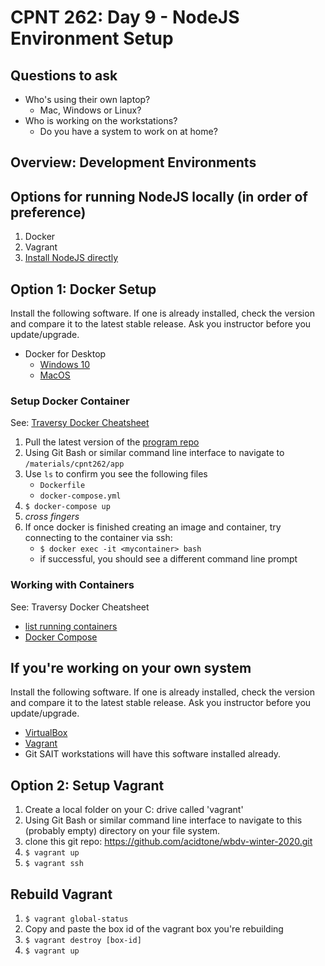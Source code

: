 # CPNT 262: Day 9 - NodeJS Environment Setup
## Questions to ask
- Who's using their own laptop?
  - Mac, Windows or Linux?
- Who is working on the workstations?
  - Do you have a system to work on at home?

## Overview: Development Environments

## Options for running NodeJS locally (in order of preference)
1. Docker
2. Vagrant
3. [Install NodeJS directly](https://nodejs.org/en/download/)

## Option 1: Docker Setup
Install the following software. If one is already installed, check the version and compare it to the latest stable release. Ask you instructor before you update/upgrade.
- Docker for Desktop
  - [Windows 10](https://docs.docker.com/docker-for-windows/install/)
  - [MacOS](https://docs.docker.com/docker-for-mac/install/)

### Setup Docker Container
See: [Traversy Docker Cheatsheet](https://gist.github.com/bradtraversy/89fad226dc058a41b596d586022a9bd3)
1. Pull the latest version of the [program repo](https://github.com/acidtone/wbdv-winter-2020)
2. Using Git Bash or similar command line interface to navigate to `/materials/cpnt262/app`
4. Use `ls` to confirm you see the following files
    - `Dockerfile`
    - `docker-compose.yml`
5. `$ docker-compose up`
6. *cross fingers*
7. If once docker is finished creating an image and container, try connecting to the container via ssh:
    - `$ docker exec -it <mycontainer> bash`
    - if successful, you should see a different command line prompt

### Working with Containers
See: Traversy Docker Cheatsheet
- [list running containers](https://gist.github.com/bradtraversy/89fad226dc058a41b596d586022a9bd3#list-running-containers)
- [Docker Compose](https://gist.github.com/bradtraversy/89fad226dc058a41b596d586022a9bd3#docker-compose)

## If you're working on your own system
Install the following software. If one is already installed, check the version and compare it to the latest stable release. Ask you instructor before you update/upgrade.
- [VirtualBox](https://www.virtualbox.org/wiki/Downloads)
- [Vagrant](https://www.vagrantup.com/downloads.html)
- Git
SAIT workstations will have this software installed already.

## Option 2: Setup Vagrant
1. Create a local folder on your C: drive called 'vagrant'
2. Using Git Bash or similar command line interface to navigate to this (probably empty) directory on your file system.
3. clone this git repo: https://github.com/acidtone/wbdv-winter-2020.git
4. `$ vagrant up`
5. `$ vagrant ssh`

## Rebuild Vagrant
1. `$ vagrant global-status`
2. Copy and paste the box id of the vagrant box you're rebuilding
3. `$ vagrant destroy [box-id]`
4. `$ vagrant up`
